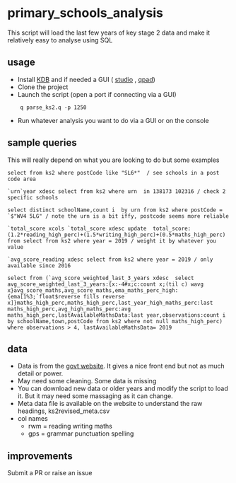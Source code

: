 # primary_schools_analysis

This script will load the last few years of key stage 2 data and make it relatively easy to analyse using SQL

## usage

 * Install [KDB](https://kx.com/download/) and if needed a GUI ( [studio](https://github.com/CharlesSkelton/studio) , [qpad](http://www.qinsightpad.com/download.html))
 * Clone the project
 * Launch the script (open a port if connecting via a GUI)
```
    q parse_ks2.q -p 1250
```
 * Run whatever analysis you want to do via a GUI or on the console

## sample queries
This will really depend on what you are looking to do but some examples

```
select from ks2 where postCode like "SL6*"  / see schools in a post code area

`urn`year xdesc select from ks2 where urn  in 138173 102316 / check 2 specific schools

select distinct schoolName,count i  by urn from ks2 where postCode = `$"WV4 5LG" / note the urn is a bit iffy, postcode seems more reliable

`total_score xcols `total_score xdesc update  total_score:(1.2*reading_high_perc)+(1.5*writing_high_perc)+(0.5*maths_high_perc) from select from ks2 where year = 2019 / weight it by whatever you value

`avg_score_reading xdesc select from ks2 where year = 2019 / only available since 2016

select from (`avg_score_weighted_last_3_years xdesc  select avg_score_weighted_last_3_years:{x:-4#x;c:count x;(til c) wavg x}avg_score_maths,avg_score_maths,ema_maths_perc_high:{ema[1%3;`float$reverse fills reverse x]}maths_high_perc,maths_high_perc,last_year_high_maths_perc:last maths_high_perc,avg_high_maths_perc:avg maths_high_perc,lastAvailableMathsData:last year,observations:count i by schoolName,town,postCode from ks2 where not null maths_high_perc) where observations > 4, lastAvailableMathsData= 2019 
```
## data

 * Data is from the [govt website](https://www.compare-school-performance.service.gov.uk/download-data?currentstep=datatypes&regiontype=all&la=0&downloadYear=2017-2018&datatypes=ks2). It gives a nice front end but not as much detail or power.
 * May need some cleaning. Some data is missing
 * You can download new data or older years and modify the script to load it. But it may need some massaging as it can change.
 * Meta data file is available on the website to understand the raw headings, ks2revised_meta.csv
 * col names
    * rwm = reading writing maths
    * gps = grammar punctuation spelling

## improvements
Submit a PR or raise an issue
